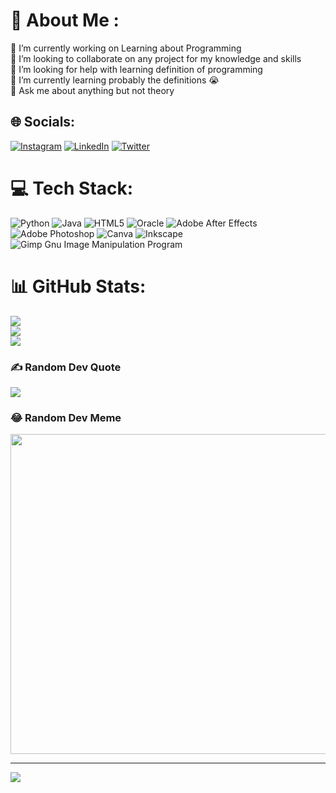 # 💫 About Me :
🔭 I’m currently working on Learning about Programming<br>👯 I’m looking to collaborate on any project for my knowledge and skills<br>🤝 I’m looking for help with learning definition of programming<br>🌱 I’m currently learning probably the definitions 😭<br>💬 Ask me about anything but not theory


## 🌐 Socials:
[![Instagram](https://img.shields.io/badge/Instagram-%23E4405F.svg?logo=Instagram&logoColor=white)](https://instagram.com/Aagamj997) [![LinkedIn](https://img.shields.io/badge/LinkedIn-%230077B5.svg?logo=linkedin&logoColor=white)](https://linkedin.com/in/Aagamj997) [![Twitter](https://img.shields.io/badge/Twitter-%231DA1F2.svg?logo=Twitter&logoColor=white)](https://twitter.com/Aagamj997) 

# 💻 Tech Stack:
![Python](https://img.shields.io/badge/python-3670A0?style=for-the-badge&logo=python&logoColor=ffdd54) ![Java](https://img.shields.io/badge/java-%23ED8B00.svg?style=for-the-badge&logo=java&logoColor=white) ![HTML5](https://img.shields.io/badge/html5-%23E34F26.svg?style=for-the-badge&logo=html5&logoColor=white) ![Oracle](https://img.shields.io/badge/Oracle-F80000?style=for-the-badge&logo=oracle&logoColor=white) ![Adobe After Effects](https://img.shields.io/badge/Adobe%20After%20Effects-9999FF.svg?style=for-the-badge&logo=Adobe%20After%20Effects&logoColor=white) ![Adobe Photoshop](https://img.shields.io/badge/adobephotoshop-%2331A8FF.svg?style=for-the-badge&logo=adobephotoshop&logoColor=white) ![Canva](https://img.shields.io/badge/Canva-%2300C4CC.svg?style=for-the-badge&logo=Canva&logoColor=white) ![Inkscape](https://img.shields.io/badge/Inkscape-e0e0e0?style=for-the-badge&logo=inkscape&logoColor=080A13) ![Gimp Gnu Image Manipulation Program](https://img.shields.io/badge/Gimp-657D8B?style=for-the-badge&logo=gimp&logoColor=FFFFFF)
# 📊 GitHub Stats:
![](https://github-readme-stats.vercel.app/api?username=Aagamj997&theme=radical&hide_border=false&include_all_commits=false&count_private=false)<br/>
![](https://github-readme-streak-stats.herokuapp.com/?user=Aagamj997&theme=radical&hide_border=false)<br/>
![](https://github-readme-stats.vercel.app/api/top-langs/?username=Aagamj997&theme=radical&hide_border=false&include_all_commits=false&count_private=false&layout=compact)

### ✍️ Random Dev Quote
![](https://quotes-github-readme.vercel.app/api?type=horizontal&theme=radical)

### 😂 Random Dev Meme
<img src="https://random-memer.herokuapp.com/" width="512px"/>

---
[![](https://visitcount.itsvg.in/api?id=Aagamj997&icon=0&color=4)](https://visitcount.itsvg.in)

